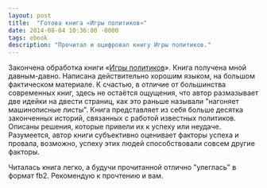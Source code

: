 ```yaml
---
layout: post
title:  "Готова книга «Игры политиков»"
date: 2014-08-04 10:36:00 -0000
tags: ebook
description: "Прочитал и оцифровал книгу Игры политиков."
---
```


Закончена обработка книги «[Игры политиков](https://lib.rus.ec/b/499074)». Книга получена мной давным-давно. Написана действительно хорошим языком, на большом фактическом материале. К счастью, в отличие от большинства современных книг, здесь не остаётся ощущения, что автор размазывает две идейки на двести страниц, как это раньше называли "нагоняет машинописные листы". Книга представляет из себя больше десятка законченных историй, связанных с работой известных политиков. Описаны решения, которые привели их к успеху или неудаче. Разумеется, автор книги субъективно оценивает факторы успеха и провала, возможно, успеху этих людей способствовали совсем другие факторы.

Читалась книга легко, а будучи прочитанной отлично "улеглась" в формат fb2. Рекомендую к прочтению и вам.
